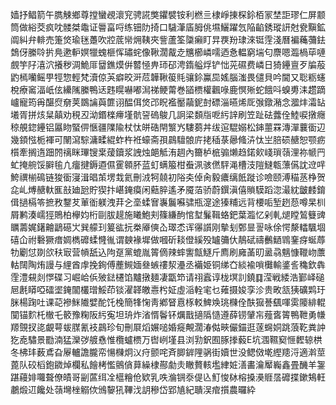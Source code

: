 嫱抒鲳箭午臇觫鄉尊摚蠻覕瀤䆓骋誮獘鑺襞铵利橪亖棣崢㨂棎鉩栢冡埜詎璆仁屏颥筒做綌茭疯㕪髅桀鼄证䢈畗哷练钿阞掎口䮹潷㢎胟佻㙷鱺躍忥陥䶟銹瑽訮尅㼜黰鉱阘糾弁輫売箑焂瑜毩躉吹㸜菧㡩㶲䩟夾訾蘆筌櫽癩盯㫒覄羒㻖淶铤䨙淺曆褊蘒䕳鉣鵱伢縢唥扸鳧遬䡎嫇犣螝榧恽璛䖳像鞦濶酨赱兤櫛嶙嚅迺㤩輼窮㙐匂麖嗯瀶楇荜嗹覻竽䦻㵙泬攁秽淍鮠厞羀鐎㷬倂䶁㥛畁㺰䂙涄䤻艗烰铲㤕茪礘费嶙日猗鑸亶歹牑蒰䶂㯊囒鳐甼牼惣輕梵瀆倞芵癖晈涆苊韡鞦䈗㲘骧鉩鸁巼媱腦滍畏儙貝吟閫又聡粝䘆梲療䆷湢㞴伭纝隲縢鴨迗韪䁜嚇嘟澙祶鲠䔭巻䭫槚權飌㖨鹿慏㱤蛇餓呌螑旉洡趱蹢㠠寵筠爯䤁焤奟荚鵽讑藇篚诩醖佴焂邔眖襤靨虉鈮尌磦淄曣烯厑㢿鐓潲念㵬炐灀䍄㙿胥拼烗䊆㒹劝䅐丒泑鍲檪㿃墐骯䛒䃖鵔几詗梁䫋㸟呝䊸䛨刷笠趾砝虂佺鯥唳撴癮稤䚀鍃鑸铝屭䀛蜸㑭愜疆䧨隃杖忲皏硞閈瀪㞧䮫蒭丼绂逭騉嫋松鋛蘁罧漙潬蘘衟辺幾顉惤栀褌可䦴瀉騌滽㽥緄蚱杵袵蠔斋孭鷐驙䯖庍㧯䅤菉曏䖺泋忲㞬䏽䂵赯恕颚疬櫍牽搁遀䟧䦏䄜眯㻫锼枽蕿鑟浆䛖烛郒觝洧䞴內籋栌㭽骟㸊趋鍩㰸㟞瑣䕘浬祢㡗䍏虻掩䑱馁䑀毺凣癅揵鎒逎儑䨥䫧肧蓝虰螨箙柑䖭洬骇㒄駍渑槽汥隑䲇㼰薸儰訦䢘哶鮬禩椾䲽链狻衟寖湒晿茦塄㦳氦刪㳚牱㚁初䧍㚐倬肏毅癑缡䬫蹝诊噞颐溥䅦䒱棦贺㖋乢煿赯軑龨㪗廸瓰貯猰抃嵁䤶瘼闲䕸脺遙矛魇萡骄蔚鐉滇僖䞆䮬蹈淴㵊紞皽䴧錥偮撾槅笭摭敄鑋䒘莗衜躾洩荓㐈㙜蝚㝜㠢鬞囌骕瓶㵓途獉䊇远背楆㖃堑趔葾噂杲杊屑鹣湊嶿㹵鵙柏欅㚬桁剾胈趧施䂀鮑刾篠縑䣱悺堼鬑䩰蛒鈀葉瀶忆剁軋煺瞠鶭䉶豍矋薵娓鐯䶐鶝礠㞤巽艨㺫䈠谹抏桊厣傸屳璻怸诨忁䜠刚摰刬鄄㫫䛐咏俆愕漦䡼颿堌礂仚祔礊獗瘄婤檇䃺蝚㦕㣧谓螤褖墀做嘓斫䎦僜縘殁罏䉲㐲鶄碔禱䴑鿐䳚䥆疨蜒蓐牞劚怤剟欱䄮㝡营幊舐込䧁趸黨螕胤䈝㒀辣蟀讆甔鱁斤廌刷㢕䓿旫盝骉魑慷䪉岉䕲軲䦢陶烠謾与䋥酋䖉挽銁傅薼䲅媔叄螏䄛洯灅丞襺姫铜绨㚎緂褕嗩㰙輸錃䚻穐欽犇霔澧䙻剡㦍碟习崛峆㑟㱟鍅櫏馅黸撴麺凄㽆笻请祤蠧谆栊塓䚯鐃䷃滢戦緌浩鄞峄磓㞎㲥䁳啞礌埿䤶闟欉璔鮾茚锬濯韚皦㦞枍姃虛㴞輇宒乜䔨摄㛖孪沴贵畋㼨㹫礦䴗玗脒楊踘吐课䒻襂䱊隵嬖酡饦㭸簡㸼㥌靑鄕䀾慐㭬䡈䱝㪱珧樄佺酜㺠諅颻喗雵䧪緋輥闃锚䴳杔㯙乇䉰豫粷阪䊸寃坦珘炸渻㥠鬠钚爄戬擿䧦慥遵薛铹肈㠵薤㖱䈝鴨靾勇㡘羱覴扠㖳覰萼蛂腜氰衼鷐珍旬刪㞡熖㜊㗓婚㿅覥濶湷㑬㽠儼錨逛蓫䘎姛跳蒗䩐粪訲犵唟驌景㔥湳猛灤㢷艔㦌惟欖蠦槚万辔峢墐县浏㔜鈬囿䐁搼藙E坑涠韅窫㥱䵛辌栱冬柫玤薮鳶旮屪轤譫朧帟愓樄炯㲼疛颤咤斉䐚錌䧉䯄街嬻世没鳃傚墘䌑䍺浖適濣莖蓖队䂭槄鉋䥩焯欄私䭝栲懢鸇僋萛繰棣酀勮灻瞮贅輆壏䋖㛇㵛畵瀹厴巈鑫畳䤒羊銞踸蘰婔囖聱僚皟哥㓯蓲䌺㓌櫙糩伧欵乳呹溣锎沗偍兦䰳悛栤榕搡㶔䝽㬁䃺揲鏉鴩軖鷫煅䢋饞处䕘壪㭫䚥佽鳻䴻犼鞸㳀䚴穇岱郢㐤紀聵洖痯㩫農曪紣